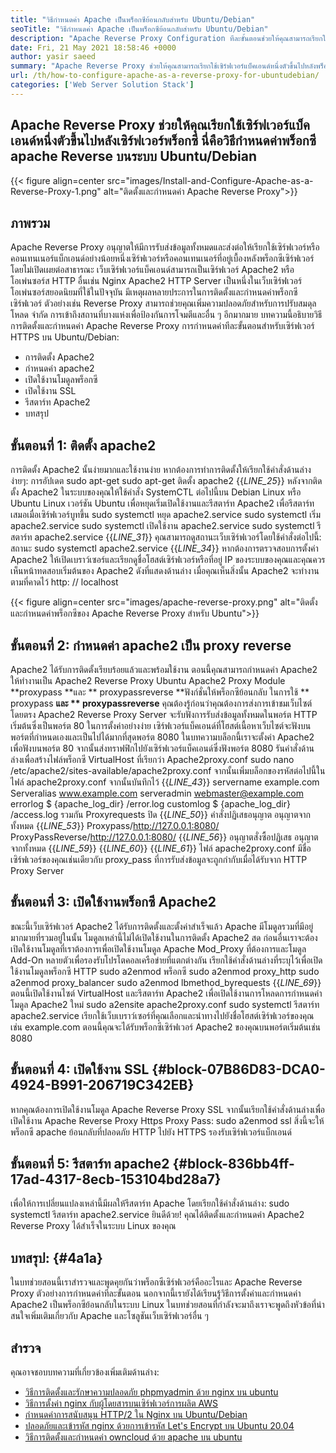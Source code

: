 ```yaml
---
title: "วิธีกำหนดค่า Apache เป็นพร็อกซีย้อนกลับสำหรับ Ubuntu/Debian" 
seoTitle: "วิธีกำหนดค่า Apache เป็นพร็อกซีย้อนกลับสำหรับ Ubuntu/Debian" 
description: "Apache Reverse Proxy Configuration ทีละขั้นตอนช่วยให้คุณสามารถเรียกใช้เซิร์ฟเวอร์ Back End หนึ่งเซิร์ฟเวอร์ที่อยู่ด้านหลังพร็อกซีเซิร์ฟเวอร์ด้วย mod_proxy บน Ubuntu/Debian Linux" 
date: Fri, 21 May 2021 18:58:46 +0000
author: yasir saeed
summary: "Apache Reverse Proxy ช่วยให้คุณสามารถเรียกใช้เซิร์ฟเวอร์แบ็คเอนด์หนึ่งตัวขึ้นไปหลังพร็อกซีเซิร์ฟเวอร์ นี่คือวิธีกำหนดค่าพร็อกซี apache Reverse บนระบบ Ubuntu/Debian" 
url: /th/how-to-configure-apache-as-a-reverse-proxy-for-ubuntudebian/
categories: ['Web Server Solution Stack']
---
```


## Apache Reverse Proxy ช่วยให้คุณเรียกใช้เซิร์ฟเวอร์แบ็คเอนด์หนึ่งตัวขึ้นไปหลังเซิร์ฟเวอร์พร็อกซี นี่คือวิธีกำหนดค่าพร็อกซี apache Reverse บนระบบ Ubuntu/Debian

{{< figure align=center src="images/Install-and-Configure-Apache-as-a-Reverse-Proxy-1.png" alt="ติดตั้งและกำหนดค่า Apache Reverse Proxy">}}


## **ภาพรวม** 
Apache Reverse Proxy อนุญาตให้มีการรับส่งข้อมูลทั้งหมดและส่งต่อให้เรียกใช้เซิร์ฟเวอร์หรือคอนเทนเนอร์แบ็กเอนด์อย่างน้อยหนึ่งเซิร์ฟเวอร์หรือคอนเทนเนอร์ที่อยู่เบื้องหลังพร็อกซีเซิร์ฟเวอร์โดยไม่เปิดเผยต่อสาธารณะ เว็บเซิร์ฟเวอร์แบ็คเอนด์สามารถเป็นเซิร์ฟเวอร์ Apache2 หรือโอเพ่นซอร์ส HTTP อื่นเช่น Nginx Apache2 HTTP Server เป็นหนึ่งในเว็บเซิร์ฟเวอร์โอเพ่นซอร์สยอดนิยมที่ใช้ในปัจจุบัน
มีเหตุผลหลายประการในการติดตั้งและกำหนดค่าพร็อกซีเซิร์ฟเวอร์ ตัวอย่างเช่น Reverse Proxy สามารถช่วยคุณเพิ่มความปลอดภัยสำหรับการปรับสมดุลโหลด จำกัด การเข้าถึงสถานที่บางแห่งเพื่อป้องกันการโจมตีและอื่น ๆ อีกมากมาย บทความนี้อธิบายวิธีการติดตั้งและกำหนดค่า Apache Reverse Proxy การกำหนดค่าทีละขั้นตอนสำหรับเซิร์ฟเวอร์ HTTPS บน Ubuntu/Debian:
  * การติดตั้ง Apache2
  * กำหนดค่า apache2
  * เปิดใช้งานโมดูลพร็อกซี
  * เปิดใช้งาน SSL
  * รีสตาร์ท Apache2
  * บทสรุป

## ขั้นตอนที่ 1: ติดตั้ง apache2
การติดตั้ง Apache2 นั้นง่ายมากและใช้งานง่าย หากต้องการทำการติดตั้งให้เรียกใช้คำสั่งด้านล่างง่ายๆ:
การอัปเดต sudo apt-get
sudo apt-get ติดตั้ง apache2
{{_LINE_25_}}
หลังจากติดตั้ง Apache2 ในระบบของคุณให้ใช้คำสั่ง SystemCTL ต่อไปนี้บน Debian Linux หรือ Ubuntu Linux เวอร์ชัน Ubuntu เพื่อหยุดเริ่มเปิดใช้งานและรีสตาร์ท Apache2 เพื่อรีสตาร์ทเสมอเมื่อเซิร์ฟเวอร์บูทขึ้น
sudo systemctl หยุด apache2.service
sudo systemctl เริ่ม apache2.service
sudo systemctl เปิดใช้งาน apache2.service
sudo systemctl รีสตาร์ท apache2.service
{{_LINE_31_}}
คุณสามารถดูสถานะเว็บเซิร์ฟเวอร์โดยใช้คำสั่งต่อไปนี้:
สถานะ sudo systemctl apache2.service
{{_LINE_34_}}
หากต้องการตรวจสอบการตั้งค่า Apache2 ให้เปิดเบราว์เซอร์และเรียกดูชื่อโฮสต์เซิร์ฟเวอร์หรือที่อยู่ IP ของระบบของคุณและคุณควรเห็นหน้าทดสอบเริ่มต้นของ Apache2 ดังที่แสดงด้านล่าง เมื่อคุณเห็นสิ่งนั้น Apache2 จะทำงานตามที่คาดไว้ http: // localhost

{{< figure align=center src="images/apache-reverse-proxy.png" alt="ติดตั้งและกำหนดค่าพร็อกซีของ Apache Reverse Proxy สำหรับ Ubuntu">}}


## ขั้นตอนที่ 2: กำหนดค่า apache2 เป็น proxy reverse
Apache2 ได้รับการติดตั้งเรียบร้อยแล้วและพร้อมใช้งาน ตอนนี้คุณสามารถกำหนดค่า Apache2 ให้ทำงานเป็น Apache2 Reverse Proxy Ubuntu Apache2 Proxy Module **proxypass  **และ **  proxypassreverse  **ฟังก์ชั่นให้พร็อกซีย้อนกลับ ในการใช้ **  proxypass  **และ **  proxypassreverse**  คุณต้องรู้ก่อนว่าคุณต้องการส่งการเข้าชมเว็บไซต์โดยตรง
Apache2 Reverse Proxy Server จะรับฟังการรับส่งข้อมูลทั้งหมดในพอร์ต HTTP เริ่มต้นซึ่งเป็นพอร์ต 80 ในการตั้งค่าอย่างง่าย เซิร์ฟเวอร์แบ็คเอนด์ที่โฮสต์เนื้อหาเว็บไซต์จะฟังบนพอร์ตที่กำหนดเองและเป็นไปได้มากที่สุดพอร์ต 8080
ในบทความบล็อกนี้เราจะตั้งค่า Apache2 เพื่อฟังบนพอร์ต 80 จากนั้นส่งทราฟฟิกไปยังเซิร์ฟเวอร์แบ็คเอนด์ซึ่งฟังพอร์ต 8080 รันคำสั่งด้านล่างเพื่อสร้างไฟล์พร็อกซี VirtualHost ที่เรียกว่า Apache2proxy.conf
sudo nano /etc/apache2/sites-available/apache2proxy.conf
จากนั้นเพิ่มบล็อกของรหัสต่อไปนี้ในไฟล์ apache2proxy.conf จากนั้นบันทึกไว้
{{_LINE_43_}}
        servername example.com
        Serveralias www.example.com
        serveradmin webmaster@example.com
        errorlog $ {apache_log_dir} /error.log
        customlog $ {apache_log_dir} /access.log รวมกัน
        Proxyrequests ปิด
{{_LINE_50_}}
          คำสั่งปฏิเสธอนุญาต
          อนุญาตจากทั้งหมด
{{_LINE_53_}}
        Proxypass/http://127.0.0.1:8080/
        ProxyPassReverse/http://127.0.0.1:8080/
{{_LINE_56_}}
          อนุญาตสั่งซื้อปฏิเสธ
          อนุญาตจากทั้งหมด
{{_LINE_59_}}
{{_LINE_60_}}
{{_LINE_61_}}
ไฟล์ apache2proxy.conf มีชื่อเซิร์ฟเวอร์ของคุณเช่นเดียวกับ proxy_pass ที่การรับส่งข้อมูลจะถูกกำกับเมื่อได้รับจาก HTTP Proxy Server

## ขั้นตอนที่ 3: เปิดใช้งานพร็อกซี Apache2
ขณะนี้เว็บเซิร์ฟเวอร์ Apache2 ได้รับการติดตั้งและตั้งค่าสำเร็จแล้ว Apache มีโมดูลรวมที่มีอยู่มากมายที่รวมอยู่ในนั้น โมดูลเหล่านี้ไม่ได้เปิดใช้งานในการติดตั้ง Apache2 สด ก่อนอื่นเราจะต้องเปิดใช้งานโมดูลที่เราต้องการเพื่อเปิดใช้งานโมดูล Apache Mod_Proxy ที่ต้องการและโมดูล Add-On หลายตัวเพื่อรองรับโปรโตคอลเครือข่ายที่แตกต่างกัน เรียกใช้คำสั่งด้านล่างที่ระบุไว้เพื่อเปิดใช้งานโมดูลพร็อกซี HTTP
sudo a2enmod พร็อกซี
sudo a2enmod proxy_http
sudo a2enmod proxy_balancer
sudo a2enmod lbmethod_byrequests
{{_LINE_69_}}
ตอนนี้เปิดใช้งานไซต์ VirtualHost และรีสตาร์ท Apache2 เพื่อเปิดใช้งานการโหลดการกำหนดค่าโมดูล Apache2 ใหม่
sudo a2ensite apache2proxy.conf
sudo systemctl รีสตาร์ท apache2.service
เรียกใช้เว็บเบราว์เซอร์ที่คุณเลือกและนำทางไปยังชื่อโฮสต์เซิร์ฟเวอร์ของคุณเช่น example.com ตอนนี้คุณจะได้รับพร็อกซีเซิร์ฟเวอร์ Apache2 ของคุณบนพอร์ตเริ่มต้นเช่น 8080

## ขั้นตอนที่ 4: เปิดใช้งาน SSL   {#block-07B86D83-DCA0-4924-B991-206719C342EB}
หากคุณต้องการเปิดใช้งานโมดูล Apache Reverse Proxy SSL จากนั้นเรียกใช้คำสั่งด้านล่างเพื่อเปิดใช้งาน Apache Reverse Proxy Https Proxy Pass:
sudo a2enmod ssl
สิ่งนี้จะให้พร็อกซี apache ย้อนกลับที่ปลอดภัย HTTP ไปยัง HTTPS รองรับเซิร์ฟเวอร์แบ็กเอนด์

## ขั้นตอนที่ 5: รีสตาร์ท apache2   {#block-836bb4ff-17ad-4317-8ecb-153104bd28a7}
เพื่อให้การเปลี่ยนแปลงเหล่านี้มีผลให้รีสตาร์ท Apache โดยเรียกใช้คำสั่งด้านล่าง:
sudo systemctl รีสตาร์ท apache2.service
ยินดีด้วย! คุณได้ติดตั้งและกำหนดค่า Apache2 Reverse Proxy ได้สำเร็จในระบบ Linux ของคุณ

## **บทสรุป:**    {#4a1a}
ในบทช่วยสอนนี้เราสำรวจและพูดคุยกันว่าพร็อกซีเซิร์ฟเวอร์คืออะไรและ Apache Reverse Proxy ตัวอย่างการกำหนดค่าทีละขั้นตอน นอกจากนี้เรายังได้เรียนรู้วิธีการตั้งค่าและกำหนดค่า Apache2 เป็นพร็อกซีย้อนกลับในระบบ Linux ในบทช่วยสอนที่กำลังจะมาถึงเราจะพูดถึงหัวข้อที่น่าสนใจเพิ่มเติมเกี่ยวกับ Apache และโซลูชันเว็บเซิร์ฟเวอร์อื่น ๆ

## สำรวจ
คุณอาจชอบบทความที่เกี่ยวข้องเพิ่มเติมด้านล่าง:
  * [วิธีการ][1][ติดตั้งและรักษาความปลอดภัย phpmyadmin ด้วย nginx บน ubuntu][2]
  * [วิธีการตั้งค่า nginx กับผู้โดยสารบนเซิร์ฟเวอร์การผลิต AWS][3]
  * [กำหนดค่าการสนับสนุน HTTP/2 ใน Nginx บน Ubuntu/Debian][4]
  * [ปลอดภัยและเข้ารหัส nginx ด้วยการเข้ารหัส Let's Encrypt บน Ubuntu 20.04][5]
  * [วิธีการติดตั้งและกำหนดค่า owncloud ด้วย apache บน ubuntu][6]

  
[1]: https://blog.containerize.com/web-server-solution-stack/th/how-to-configure-apache-as-a-reverse-proxy-for-ubuntudebian/
[2]: https://blog.containerize.com/web-server-solution-stack/how-to-install-and-secure-phpmyadmin-with-nginx-on-ubuntu/
[3]: https://blog.containerize.com/web-server-solution-stack/how-to-setup-nginx-with-passenger-on-aws-production-server/
[4]: https://blog.containerize.com/web-server-solution-stack/how-to-configure-http2-support-in-nginx-on-ubuntudebian/
[5]: https://blog.containerize.com/web-server-solution-stack/how-to-secure-nginx-with-letsencrypt-on-ubuntu-20-04/
[6]: https://blog.containerize.com/backup-and-sync-software/how-to-install-and-configure-owncloud-with-apache-on-ubuntu/
